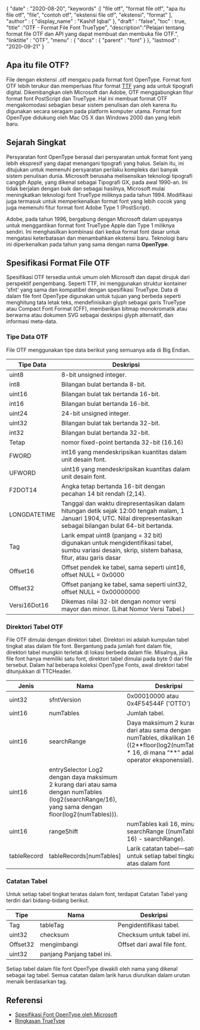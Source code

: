 {
  "date" : "2020-08-20",
  "keywords" :[ "file otf", "format file otf", "apa itu file otf", "file", "contoh otf", "ekstensi file otf", "ekstensi", "format" ],
  "author" : {
    "display_name" : "Kashif Iqbal"
},
  "draft" : "false",
  "toc" : true,
  "title" :"OTF - Format File Font TrueType",
  "description":"Pelajari tentang format file OTF dan API yang dapat membuat dan membuka file OTF.",
  "linktitle" : "OTF",
  "menu" : {
    "docs" : {
      "parent" : "font"
}
},
  "lastmod" : "2020-09-21"
}

## Apa itu file OTF?

File dengan ekstensi .otf mengacu pada format font OpenType. Format font OTF lebih terukur dan memperluas fitur format [TTF](/id/font/ttf/) yang ada untuk tipografi digital. Dikembangkan oleh Microsoft dan Adobe, OTF menggabungkan fitur format font PostScript dan TrueType. Hal ini membuat format OTF mengakomodasi sebagian besar sistem penulisan dan oleh karena itu digunakan secara seragam pada platform komputer utama. Format font OpenType didukung oleh Mac OS X dan Windows 2000 dan yang lebih baru.

## Sejarah Singkat

Persyaratan font OpenType berasal dari persyaratan untuk format font yang lebih ekspresif yang dapat menangani tipografi yang halus. Selain itu, ini ditujukan untuk memenuhi persyaratan perilaku kompleks dari banyak sistem penulisan dunia. Microsoft berusaha melisensikan teknologi tipografi canggih Apple, yang dikenal sebagai Tipografi GX, pada awal 1990-an. Ini tidak berjalan dengan baik dan sebagai hasilnya, Microsoft mulai meningkatkan teknologi font TrueType miliknya pada tahun 1994. Modifikasi juga termasuk untuk memperkenalkan format font yang lebih cocok yang juga memenuhi fitur format font Adobe Type 1 (PostScript).

Adobe, pada tahun 1996, bergabung dengan Microsoft dalam upayanya untuk menggantikan format font TrueType Apple dan Type 1 miliknya sendiri. Ini menghasilkan kombinasi dari kedua format font dasar untuk mengatasi keterbatasan dan menambahkan ekstensi baru. Teknologi baru ini diperkenalkan pada tahun yang sama dengan nama **OpenType**.

## Spesifikasi Format File OTF

Spesifikasi OTF tersedia untuk umum oleh Microsoft dan dapat dirujuk dari perspektif pengembang. Seperti TTF, ini menggunakan struktur kontainer 'sfnt' yang sama dan kompatibel dengan spesifikasi TrueType. Data di dalam file font OpenType digunakan untuk tujuan yang berbeda seperti menghitung tata letak teks, mendefinisikan glyph sebagai garis TrueType atau Compact Font Format (CFF), memberikan bitmap monokromatik atau berwarna atau dokumen SVG sebagai deskripsi glyph alternatif, dan informasi meta-data.

### Tipe Data OTF
File OTF menggunakan tipe data berikut yang semuanya ada di Big Endian.

|Tipe Data| Deskripsi|
---|---|
|uint8| 8-bit unsigned integer.|
|int8| Bilangan bulat bertanda 8-bit.|
|uint16| Bilangan bulat tak bertanda 16-bit.|
|int16| Bilangan bulat bertanda 16-bit.|
|uint24| 24-bit unsigned integer.|
|uint32| Bilangan bulat tak bertanda 32-bit.|
|int32| Bilangan bulat bertanda 32-bit.|
|Tetap| nomor fixed-point bertanda 32-bit (16.16)|
|FWORD| int16 yang mendeskripsikan kuantitas dalam unit desain font.|
|UFWORD| uint16 yang mendeskripsikan kuantitas dalam unit desain font.|
|F2DOT14| Angka tetap bertanda 16-bit dengan pecahan 14 bit rendah (2,14).|
|LONGDATETIME| Tanggal dan waktu direpresentasikan dalam hitungan detik sejak 12:00 tengah malam, 1 Januari 1904, UTC. Nilai direpresentasikan sebagai bilangan bulat 64-bit bertanda.|
|Tag| Larik empat uint8 (panjang = 32 bit) digunakan untuk mengidentifikasi tabel, sumbu variasi desain, skrip, sistem bahasa, fitur, atau garis dasar|
|Offset16| Offset pendek ke tabel, sama seperti uint16, offset NULL = 0x0000|
|Offset32| Offset panjang ke tabel, sama seperti uint32, offset NULL = 0x00000000|
|Versi16Dot16| Dikemas nilai 32-bit dengan nomor versi mayor dan minor. (Lihat Nomor Versi Tabel.)|

### Direktori Tabel OTF

File OTF dimulai dengan direktori tabel. Direktori ini adalah kumpulan tabel tingkat atas dalam file font. Bergantung pada jumlah font dalam file, direktori tabel mungkin terletak di lokasi berbeda dalam file. Misalnya, jika file font hanya memiliki satu font, direktori tabel dimulai pada byte 0 dari file tersebut. Dalam hal beberapa koleksi OpenType Fonts,
awal direktori tabel ditunjukkan di TTCHeader.

|Jenis |Nama |Deskripsi|
---|---|---|
|uint32 |sfntVersion| 0x00010000 atau 0x4F54544F ('OTTO')|
|uint16| numTables |Jumlah tabel.|
|uint16| searchRange |Daya maksimum 2 kurang dari atau sama dengan numTables, dikalikan 16 ((2\**floor(log2(numTables))) * 16, di mana “**” adalah operator eksponensial).|
|uint16 |entrySelector Log2 dengan daya maksimum 2 kurang dari atau sama dengan numTables (log2(searchRange/16), yang sama dengan floor(log2(numTables))).|
|uint16 |rangeShift |numTables kali 16, minus searchRange ((numTables * 16) - searchRange).|
|tableRecord| tableRecords[numTables] |Larik catatan tabel—satu untuk setiap tabel tingkat atas dalam font|


### Catatan Tabel

Untuk setiap tabel tingkat teratas dalam font, terdapat Catatan Tabel yang terdiri dari bidang-bidang berikut.

|Tipe| Nama| Deskripsi|
---|---|---|
|Tag| tableTag| Pengidentifikasi tabel.|
|uint32| checksum| Checksum untuk tabel ini.|
|Offset32| mengimbangi| Offset dari awal file font.|
|uint32| panjang Panjang tabel ini.|

Setiap tabel dalam file font OpenType diwakili oleh nama yang dikenal sebagai tag tabel. Semua catatan dalam larik harus diurutkan dalam urutan menaik berdasarkan tag.

## Referensi
* [Spesifikasi Font OpenType oleh Microsoft](https://learn.microsoft.com/en-us/typography/opentype/spec/overview)
* [Ringkasan TrueType](https://learn.microsoft.com/en-us/typography/truetype/)

